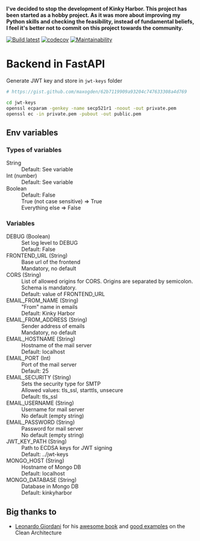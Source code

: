 **I've decided to stop the development of Kinky Harbor.
  This project has been started as a hobby project.
  As it was more about improving my Python skills and checking the feasibility,
  instead of fundamental beliefs, I feel it's better not to commit on this project towards the community.**

[![Build latest](https://github.com/KinkyHarbor/kinkyharbor-backend-fastapi/workflows/Build%20latest%20Docker%20image/badge.svg)](https://hub.docker.com/r/kinkyharbor/kinkyharbor-backend-fastapi/tags)
[![codecov](https://codecov.io/gh/KinkyHarbor/kinkyharbor-backend-fastapi/branch/development/graph/badge.svg)](https://codecov.io/gh/KinkyHarbor/kinkyharbor-backend-fastapi)
[![Maintainability](https://api.codeclimate.com/v1/badges/135715f257043669493e/maintainability)](https://codeclimate.com/github/KinkyHarbor/kinkyharbor-backend-fastapi/maintainability)

# Backend in FastAPI

Generate JWT key and store in `jwt-keys` folder

```bash
# https://gist.github.com/maxogden/62b7119909a93204c747633308a4d769

cd jwt-keys
openssl ecparam -genkey -name secp521r1 -noout -out private.pem
openssl ec -in private.pem -pubout -out public.pem
```

## Env variables

### Types of variables

<dl>
  <dt>String</dt>
  <dd>Default: See variable</dd>

  <dt>Int (number)</dt>
  <dd>Default: See variable</dd>

  <dt>Boolean</dt>
  <dd>Default: False</dd>
  <dd>True (not case sensitive) => True</dd>
  <dd>Everything else => False</dd>
</dl>

### Variables

<dl>
  <dt>DEBUG (Boolean)</dt>
  <dd>Set log level to DEBUG</dd>
  <dd>Default: False</dd>

  <dt>FRONTEND_URL (String)</dt>
  <dd>Base url of the frontend</dd>
  <dd>Mandatory, no default</dd>

  <dt>CORS (String)</dt>
  <dd>List of allowed origins for CORS. Origins are separated by semicolon. Schema is mandatory.</dd>
  <dd>Default: value of FRONTEND_URL</dd>

  <dt>EMAIL_FROM_NAME (String)</dt>
  <dd>"From" name in emails</dd>
  <dd>Default: Kinky Harbor</dd>

  <dt>EMAIL_FROM_ADDRESS (String)</dt>
  <dd>Sender address of emails</dd>
  <dd>Mandatory, no default</dd>

  <dt>EMAIL_HOSTNAME (String)</dt>
  <dd>Hostname of the mail server</dd>
  <dd>Default: localhost</dd>

  <dt>EMAIL_PORT (Int)</dt>
  <dd>Port of the mail server</dd>
  <dd>Default: 25</dd>

  <dt>EMAIL_SECURITY (String)</dt>
  <dd>Sets the security type for SMTP</dd>
  <dd>Allowed values: tls_ssl, starttls, unsecure</dd>
  <dd>Default: tls_ssl</dd>

  <dt>EMAIL_USERNAME (String)</dt>
  <dd>Username for mail server</dd>
  <dd>No default (empty string)</dd>

  <dt>EMAIL_PASSWORD (String)</dt>
  <dd>Password for mail server</dd>
  <dd>No default (empty string)</dd>

  <dt>JWT_KEY_PATH (String)</dt>
  <dd>Path to ECDSA keys for JWT signing</dd>
  <dd>Default: ../jwt-keys</dd>

  <dt>MONGO_HOST (String)</dt>
  <dd>Hostname of Mongo DB</dd>
  <dd>Default: localhost</dd>

  <dt>MONGO_DATABASE (String)</dt>
  <dd>Database in Mongo DB</dd>
  <dd>Default: kinkyharbor</dd>
</dl>

## Big thanks to

- [Leonardo Giordani](https://github.com/lgiordani) for his [awesome book](https://leanpub.com/clean-architectures-in-python) and [good examples](https://github.com/pycabook) on the Clean Architecture
